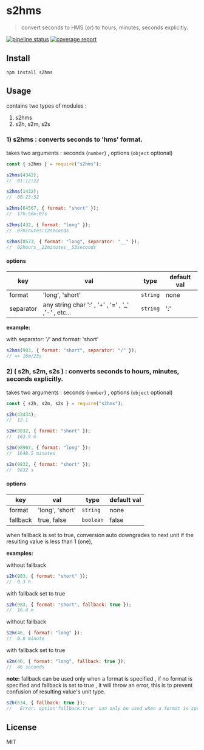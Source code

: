 # s2hms

> convert seconds to HMS (or) to hours, minutes, seconds explicitly.

[![pipeline status](https://gitlab.com/indrajaala/s2hms/badges/master/pipeline.svg)](https://gitlab.com/indrajaala/s2hms/commits/master)
[![coverage report](https://gitlab.com/indrajaala/s2hms/badges/master/coverage.svg)](https://gitlab.com/indrajaala/s2hms/commits/master)

## Install

```
npm install s2hms
```

## Usage

contains two types of modules :

1. s2hms
2. s2h, s2m, s2s

### 1) s2hms : converts seconds to 'hms' format.

takes two arguments : seconds (`number`) , options (`object` optional)

```js
const { s2hms } = require("s2hms");

s2hms(4342);
//  01:12:22

s2hms(1432);
//  00:23:52

s2hms(64567, { format: "short" });
//  17h:56m:07s

s2hms(432, { format: "long" });
//  07minutes:12seconds

s2hms(8573, { format: "long", separator: "__" });
//  02hours__22minutes__53seconds
```

#### options

| **key**   | **val**                                              | **type** | **default val** |
| --------- | ---------------------------------------------------- | -------- | --------------- |
| format    | 'long', 'short'                                      | `string` | none            |
| separator | any string char ':' , '+' , '=' , '\_' ,'-' , etc... | `string` | ':'             |

**example:**

with separator: '/' and format: 'short'

```js
s2hms(983, { format: "short", separator: "/" });
// => 16m/23s
```

### 2) ( s2h, s2m, s2s ) : converts seconds to hours, minutes, seconds explicitly.

takes two arguments : seconds (`number`) , options (`object` optional)

```js
const { s2h, s2m, s2s } = require("s2hms");

s2h(43434);
//  12.1

s2m(9832, { format: "short" });
//  163.9 m

s2m(98907, { format: "long" });
//  1648.5 minutes

s2s(9832, { format: "short" });
//  9832 s
```

#### options

| **key**  | **val**         | **type**  | **default val** |
| -------- | --------------- | --------- | --------------- |
| format   | 'long', 'short' | `string`  | none            |
| fallback | true, false     | `boolean` | false           |

when fallback is set to true, conversion auto downgrades to next unit if the resulting value is less than 1 (one),

**examples:**

without fallback

```js
s2h(983, { format: "short" });
//  0.3 h
```

with fallback set to true

```js
s2h(983, { format: "short", fallback: true });
//  16.4 m
```

without fallback

```js
s2m(46, { format: "long" });
//  0.8 minute
```

with fallback set to true

```js
s2m(46, { format: "long", fallback: true });
//  46 seconds
```

**note:**
fallback can be used only when a format is specified , if no format is specified and fallback is set to true , it will throw an error, this is to prevent confusion of resulting value's unit type.

```js
s2h(634, { fallback: true });
//   Error: option'fallback:true' can only be used when a format is specified
```

## License

MIT
